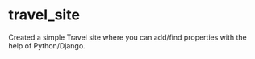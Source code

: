 # travel_site
Created  a simple Travel site where you can add/find properties with the help of Python/Django.
